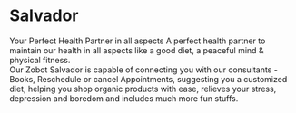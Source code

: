 # Salvador
Your Perfect Health Partner in all aspects
A perfect health partner to maintain our health in all aspects like a good diet, a peaceful mind & physical fitness.                      
Our Zobot Salvador is capable of connecting you with our consultants - Books, Reschedule or cancel Appointments, suggesting you a customized diet, helping you shop organic products with ease, relieves your stress, depression and boredom and includes much more fun stuffs.
